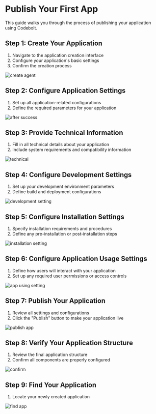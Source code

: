 # Publish Your First App

This guide walks you through the process of publishing your application using Codebolt.

## Step 1: Create Your Application
1. Navigate to the application creation interface
2. Configure your application's basic settings
3. Confirm the creation process

![create agent](../../../static/img/create-ui-app.png)

## Step 2: Configure Application Settings
1. Set up all application-related configurations
2. Define the required parameters for your application

![after success](../../../static/img/app-use-setting.png)

## Step 3: Provide Technical Information
1. Fill in all technical details about your application
2. Include system requirements and compatibility information

![technical](../../../static/img/tech-info.png)

## Step 4: Configure Development Settings
1. Set up your development environment parameters
2. Define build and deployment configurations

![development setting](../../../static/img/develop-setting.png)

## Step 5: Configure Installation Settings
1. Specify installation requirements and procedures
2. Define any pre-installation or post-installation steps

![installation setting](../../../static/img/installation-setting.png)

## Step 6: Configure Application Usage Settings
1. Define how users will interact with your application
2. Set up any required user permissions or access controls

![app using setting](../../../static/img/app-use-setting.png)

## Step 7: Publish Your Application
1. Review all settings and configurations
2. Click the "Publish" button to make your application live

![publish app](../../../static/img/publish-app.png)

## Step 8: Verify Your Application Structure
1. Review the final application structure
2. Confirm all components are properly configured

![confirm](../../../static/img/confirm.png)


## Step 9: Find Your Application
1. Locate your newly created application

![find app](../../../static/img/after-install.png)
